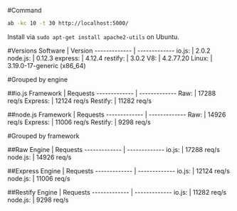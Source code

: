 #Command
```bash
ab -kc 10 -t 30 http://localhost:5000/
```
Install via `sudo apt-get install apache2-utils` on Ubuntu.

#Versions
Software      | Version
------------- | -------------
io.js:        | 2.0.2
node.js:      | 0.12.3
express:      | 4.12.4
restify:      | 3.0.2
V8:           | 4.2.77.20
Linux:        | 3.19.0-17-generic (x86_64)

#Grouped by engine

##io.js
Framework     | Requests
------------- | -------------
Raw:          | 17288 req/s
Express:      | 12124 req/s
Restify:      | 11282 req/s

##node.js
Framework     | Requests
------------- | -------------
Raw:          | 14926 req/s
Express:      | 11006 req/s
Restify:      |  9298 req/s

#Grouped by framework

##Raw
Engine        | Requests
------------- | -------------
io.js:        | 17288 req/s
node.js:      | 14926 req/s

##Express
Engine        | Requests
------------- | -------------
io.js:        | 12124 req/s
node.js:      | 11006 req/s

##Restify
Engine        | Requests
------------- | -------------
io.js:        | 11282 req/s
node.js:      |  9298 req/s